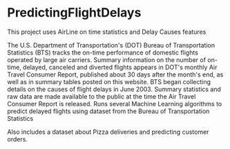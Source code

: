 # PredictingFlightDelays

This project uses AirLine on time statistics and Delay Causes features

The U.S. Department of Transportation's (DOT) Bureau of Transportation Statistics (BTS) tracks the on-time performance of domestic flights operated by large air carriers. Summary information on the number of on-time, delayed, canceled and diverted flights appears in DOT's monthly Air Travel Consumer Report, published about 30 days after the month's end, as well as in summary tables posted on this website. BTS began collecting details on the causes of flight delays in June 2003. Summary statistics and raw data are made available to the public at the time the Air Travel Consumer Report is released.
Runs several Machine Learning algorithms to predict delayed flights using dataset from the Bureau of Transportation Statistics

Also includes a dataset about Pizza deliveries and predicting customer orders.
